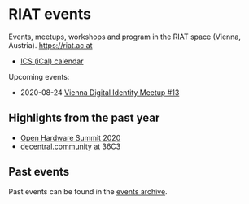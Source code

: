 [ics (ical) calendar]: https://calendar.google.com/calendar/ical/riat.at_nst52qhk2fca3u8dvhce8pepbg%40group.calendar.google.com/public/basic.ics "Online subscription to events by the RIAT Institute. Crypto, Blockchain, DLT"
[riat website]: https://riat.ac.at
[riat activities archive]: https://riat.at/activities
[eventbrite page]: https://www.eventbrite.com/o/riat-academy-10768509578 "RIAT academy eventbrite page"
[pdf overview & print event calendar]: https://github.com/parasew/riat-events/raw/master/assets/2019-04-RIAT_program_PDF_calendar_2019.pdf
[events archive]: https://github.com/parasew/riat-events/tree/master/archive

# RIAT events

Events, meetups, workshops and program in the RIAT space (Vienna, Austria). https://riat.ac.at

- [ICS (iCal) calendar]

Upcoming events:

* 2020-08-24 [Vienna Digital Identity Meetup #13](https://www.meetup.com/Vienna-Digital-Identity-Meetup/events/272597365/)

## Highlights from the past year

* [Open Hardware Summit 2020](https://oshwa.org)
* [decentral.community](https://decentral.community) at 36C3

## Past events

Past events can be found in the [events archive].
